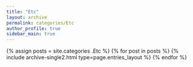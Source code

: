 ```yaml
---
title: "Etc"
layout: archive
permalink: categories/Etc
author_profile: true
sidebar_main: true
---
```


{% assign posts = site.categories .Etc %}
{% for post in posts %} {% include archive-single2.html type=page.entries_layout %} {% endfor %}